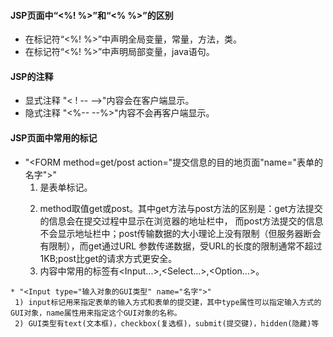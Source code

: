 #### JSP页面中“<%! %>”和“<% %>”的区别
  * 在标记符“<%! %>”中声明全局变量，常量，方法，类。
  * 在标记符“<%! %>”中声明局部变量，java语句。
#### JSP的注释
   * 显式注释
      "< ! -- -->"内容会在客户端显示。
   * 隐式注释
      "<%-- --%>"内容不会再客户端显示。
#### JSP页面中常用的标记


   * "<FORM method=get/post action="提交信息的目的地页面"name="表单的名字">"     
     1) <FORM>是表单标记。
     2) method取值get或post。其中get方法与post方法的区别是：get方法提交的信息会在提交过程中显示在浏览器的地址栏中，
        而post方法提交的信息不会显示地址栏中；post传输数据的大小理论上没有限制（但服务器断会有限制），而get通过URL
        参数传递数据，受URL的长度的限制通常不超过1KB;post比get的请求方式更安全。
     3) 内容中常用的标签有<Input...>,<Select...>,<Option...>。
 
    * "<Input type="输入对象的GUI类型" name="名字">"
     1) input标记用来指定表单的输入方式和表单的提交建，其中type属性可以指定输入方式的GUI对象，name属性用来指定这个GUI对象的名称。
     2) GUI类型有text(文本框)，checkbox(复选框)，submit(提交键)，hidden(隐藏)等
   
